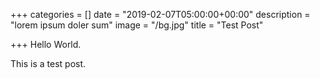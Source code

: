+++
categories = []
date = "2019-02-07T05:00:00+00:00"
description = "lorem ipsum doler sum"
image = "/bg.jpg"
title = "Test Post"

+++
Hello World.

This is a test post.